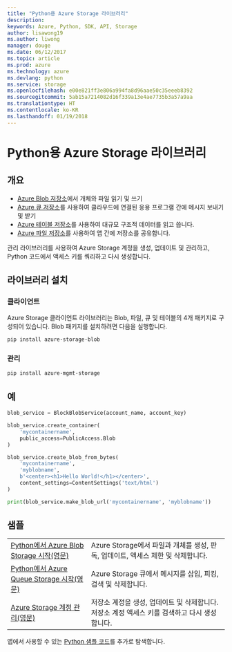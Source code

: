 ```yaml
---
title: "Python용 Azure Storage 라이브러리"
description: 
keywords: Azure, Python, SDK, API, Storage
author: lisawong19
ms.author: liwong
manager: douge
ms.date: 06/12/2017
ms.topic: article
ms.prod: azure
ms.technology: azure
ms.devlang: python
ms.service: storage
ms.openlocfilehash: e00e821ff3e806a994fa8d96aae50c35eeeb8392
ms.sourcegitcommit: 5ab15a7214082d16f339a13e4ae7735b3a57a9aa
ms.translationtype: HT
ms.contentlocale: ko-KR
ms.lasthandoff: 01/19/2018
---
```

# <a name="azure-storage-libraries-for-python"></a>Python용 Azure Storage 라이브러리

## <a name="overview"></a>개요
- [Azure Blob 저장소](https://docs.microsoft.com/en-us/azure/storage/storage-python-how-to-use-blob-storage)에서 개체와 파일 읽기 및 쓰기
- [Azure 큐 저장소](https://docs.microsoft.com/azure/storage/storage-python-how-to-use-queue-storage)를 사용하여 클라우드에 연결된 응용 프로그램 간에 메시지 보내기 및 받기
- [Azure 테이블 저장소](https://docs.microsoft.com/azure/storage/storage-python-how-to-use-table-storage)를 사용하여 대규모 구조적 데이터를 읽고 씁니다. 
- [Azure 파일 저장소](https://docs.microsoft.com/azure/storage/storage-python-how-to-use-file-storage)를 사용하여 앱 간에 저장소를 공유합니다.

관리 라이브러리를 사용하여 Azure Storage 계정을 생성, 업데이트 및 관리하고, Python 코드에서 액세스 키를 쿼리하고 다시 생성합니다.

## <a name="install-the-libraries"></a>라이브러리 설치

### <a name="client"></a>클라이언트

Azure Storage 클라이언트 라이브러리는 Blob, 파일, 큐 및 테이블의 4개 패키지로 구성되어 있습니다. Blob 패키지를 설치하려면 다음을 실행합니다.

```bash
pip install azure-storage-blob
```

### <a name="management"></a>관리

```bash
pip install azure-mgmt-storage
```

## <a name="example"></a>예
```python
blob_service = BlockBlobService(account_name, account_key)

blob_service.create_container(
    'mycontainername',
    public_access=PublicAccess.Blob
)

blob_service.create_blob_from_bytes(
    'mycontainername',
    'myblobname',
    b'<center><h1>Hello World!</h1></center>',
    content_settings=ContentSettings('text/html')
)

print(blob_service.make_blob_url('mycontainername', 'myblobname'))
```

## <a name="samples"></a>샘플

| | |
|--|--|
| [Python에서 Azure Blob Storage 시작(영문)](https://docs.microsoft.com/en-us/azure/storage/blobs/storage-python-how-to-use-blob-storage) | Azure Storage에서 파일과 개체를 생성, 판독, 업데이트, 액세스 제한 및 삭제합니다. |
| [Python에서 Azure Queue Storage 시작(영문)](https://docs.microsoft.com/en-us/azure/storage/queues/storage-python-how-to-use-queue-storage) | Azure Storage 큐에서 메시지를 삽입, 피킹, 검색 및 삭제합니다. | 
| [Azure Storage 계정 관리(영문)](https://azure.microsoft.com/resources/samples/storage-python-manage) | 저장소 계정을 생성, 업데이트 및 삭제합니다. 저장소 계정 액세스 키를 검색하고 다시 생성합니다.

앱에서 사용할 수 있는 [Python 샘플 코드](https://azure.microsoft.com/resources/samples/?platform=python)를 추가로 탐색합니다.
